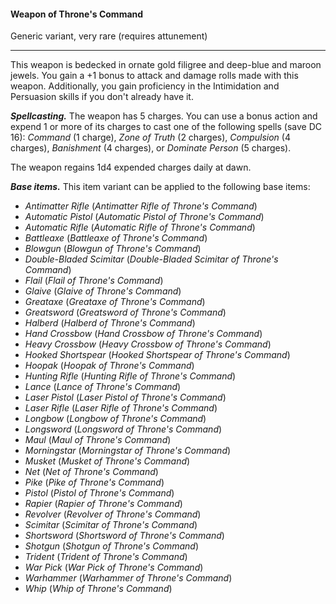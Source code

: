 #### Weapon of Throne's Command

Generic variant, very rare (requires attunement)

---

This weapon is bedecked in ornate gold filigree and deep-blue and maroon jewels. You gain a +1 bonus to attack and damage rolls made with this weapon. Additionally, you gain proficiency in the Intimidation and Persuasion skills if you don't already have it.

***Spellcasting.*** The weapon has 5 charges. You can use a bonus action and expend 1 or more of its charges to cast one of the following spells (save DC 16): *Command* (1 charge), *Zone of Truth* (2 charges), *Compulsion* (4 charges), *Banishment* (4 charges), or *Dominate Person* (5 charges).

The weapon regains 1d4 expended charges daily at dawn.

***Base items.*** This item variant can be applied to the following base items:

- *Antimatter Rifle* (*Antimatter Rifle of Throne's Command*)
- *Automatic Pistol* (*Automatic Pistol of Throne's Command*)
- *Automatic Rifle* (*Automatic Rifle of Throne's Command*)
- *Battleaxe* (*Battleaxe of Throne's Command*)
- *Blowgun* (*Blowgun of Throne's Command*)
- *Double-Bladed Scimitar* (*Double-Bladed Scimitar of Throne's Command*)
- *Flail* (*Flail of Throne's Command*)
- *Glaive* (*Glaive of Throne's Command*)
- *Greataxe* (*Greataxe of Throne's Command*)
- *Greatsword* (*Greatsword of Throne's Command*)
- *Halberd* (*Halberd of Throne's Command*)
- *Hand Crossbow* (*Hand Crossbow of Throne's Command*)
- *Heavy Crossbow* (*Heavy Crossbow of Throne's Command*)
- *Hooked Shortspear* (*Hooked Shortspear of Throne's Command*)
- *Hoopak* (*Hoopak of Throne's Command*)
- *Hunting Rifle* (*Hunting Rifle of Throne's Command*)
- *Lance* (*Lance of Throne's Command*)
- *Laser Pistol* (*Laser Pistol of Throne's Command*)
- *Laser Rifle* (*Laser Rifle of Throne's Command*)
- *Longbow* (*Longbow of Throne's Command*)
- *Longsword* (*Longsword of Throne's Command*)
- *Maul* (*Maul of Throne's Command*)
- *Morningstar* (*Morningstar of Throne's Command*)
- *Musket* (*Musket of Throne's Command*)
- *Net* (*Net of Throne's Command*)
- *Pike* (*Pike of Throne's Command*)
- *Pistol* (*Pistol of Throne's Command*)
- *Rapier* (*Rapier of Throne's Command*)
- *Revolver* (*Revolver of Throne's Command*)
- *Scimitar* (*Scimitar of Throne's Command*)
- *Shortsword* (*Shortsword of Throne's Command*)
- *Shotgun* (*Shotgun of Throne's Command*)
- *Trident* (*Trident of Throne's Command*)
- *War Pick* (*War Pick of Throne's Command*)
- *Warhammer* (*Warhammer of Throne's Command*)
- *Whip* (*Whip of Throne's Command*)



